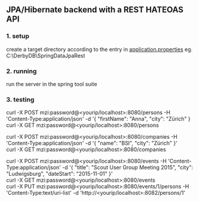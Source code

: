 <h2>JPA/Hibernate backend with a REST HATEOAS API</h2>

<h3>1. setup</h3>

create a target directory according to the entry in <a href='https://github.com/matthiaszimmermann/SpringbootBackend/blob/master/src/main/resources/application.properties'>application.properties</a>
eg. C:\DerbyDB\SpringDataJpaRest

<h3>2. running</h3>

run the server in the spring tool suite

<h3>3. testing</h3>

curl -X POST mzi:password@<yourip/localhost>:8080/persons -H 'Content-Type:application/json' -d '{ "firstName": "Anna", "city": "Zürich" }<br>
curl -X GET mzi:password@<yourip/localhost>:8080/persons

curl -X POST mzi:password@<yourip/localhost>:8080/companies -H 'Content-Type:application/json' -d '{ "name": "BSI", "city": "Zürich" }'<br>
curl -X GET mzi:password@<yourip/localhost>:8080/companies

curl -X POST mzi:password@<yourip/localhost>:8080/events -H 'Content-Type:application/json' -d '{ "title": "Scout User Group Meeting 2015", "city": "Ludwigsburg", "dateStart": "2015-11-01" }'<br>
curl -X GET mzi:password@<yourip/localhost>:8080/events<br>
curl -X PUT mzi:password@<yourip/localhost>:8080/events/1/persons -H 'Content-Type:text/uri-list' -d 'http://<yourip/localhost>:8082/persons/1'


